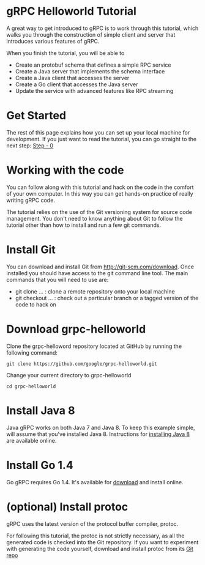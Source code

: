 # gRPC Helloworld Tutorial

A great way to get introduced to gRPC is to work through this tutorial, which
walks you through the construction of simple client and server that introduces
various features of gRPC.

When you finish the tutorial, you will be able to

- Create an protobuf schema that defines a simple RPC service
- Create a Java server that implements the schema interface
- Create a Java client that accesses the server
- Create a Go client that accesses the Java server
- Update the service with advanced features like RPC streaming

# Get Started

The rest of this page explains how you can set up your local machine for development.
If you just want to read the tutorial, you can go straight to the next step: [Step - 0](Step_0.md)

# Working with the code

You can follow along with this tutorial and hack on the code in the comfort of
your own computer. In this way you can get hands-on practice of really writing
gRPC code.

The tutorial relies on the use of the Git versioning system for source code
management. You don't need to know anything about Git to follow the tutorial
other than how to install and run a few git commands.

# Install Git

You can download and install Git from http://git-scm.com/download. Once
installed you should have access to the git command line tool. The main
commands that you will need to use are:

- git clone ... : clone a remote repository onto your local machine
- git checkout ... : check out a particular branch or a tagged version of the code to hack on

# Download grpc-helloworld

Clone the grpc-helloword repository located at GitHub by running the following command:

```
git clone https://github.com/google/grpc-helloworld.git
```

Change your current directory to grpc-helloworld

```
cd grpc-helloworld
```

# Install Java 8

Java gRPC works on both Java 7 and Java 8. To keep this example simple, will
assume that you've installed Java 8.  Instructions for
[installing Java 8](http://docs.oracle.com/javase/8/docs/technotes/guides/install/install_overview.html)
are available online.

# Install Go 1.4

Go gRPC requires Go 1.4.  It's available for [download](https://golang.org/dl/) and install online.

# (optional) Install protoc

gRPC uses the latest version of the protocol buffer compiler, protoc.

For following this tutorial, the protoc is not strictly necessary, as all the
generated code is checked into the Git repository.  If you want to experiment
with generating the code yourself, download and install protoc from its
[Git repo](https://github.com/google/protobuf)
